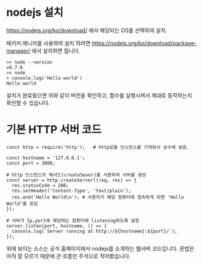 # nodejs 설치
	
https://nodejs.org/ko/download/
에서 해당되는 OS를 선택하여 설치.

패키키 매니저를 사용하여 설치 하려면 
https://nodejs.org/ko/download/package-manager/
에서 설치하면 됩니다.


```{.javascript}
>> node --version
v6.7.0
>> node
> console.log('Hello world')
Hello world
```
설치가 완료됬으면 위와 같이 버전을 확인하고, 함수를 실행시켜서 제대로 동작하는지
확인할 수 있습니다.


# 기본 HTTP 서버 코드

```{.javascript}
const http = require('http');	# http모듈 인스턴스를 가져와서 상수에 넣음.

const hostname = '127.0.0.1';
const port = 3000;

# http 인스턴스의 메서드(createSever)를 사용하여 서버를 생성
const server = http.createServer((req, res) => {
  res.statusCode = 200;
  res.setHeader('Content-Type', 'text/plain');
  res.end('Hello World\n');	# 사용자가 해당 컴퓨터에 접속하게 되면 'Hello World'를 응답
});

# 서버가 Ip,port에 해당하는 컴퓨터에 listening하도록 설정
server.listen(port, hostname, () => {
  console.log(`Server running at http://${hostname}:${port}/`);
});
```
위에 보이는 소스는 공식 홈페이지에서 nodejs를 소개하는 웹서버 코드입니다.
문법은 아직 잘 모르기 때문에 큰 흐름만 주석으로 적어봤습니다.




